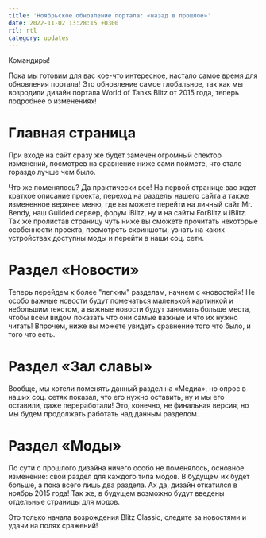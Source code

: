 ```yaml
---
title: 'Ноябрьское обновление портала: «назад в прошлое»'
date: 2022-11-02 13:28:15 +0300
rtl: rtl
category: updates
---
```

<p style="display: none">Моды «WoT это Классика!» теперь распространяются через Google Drive.</p>

Командиры!

Пока мы готовим для вас кое-что интересное, настало самое время для обновления портала! Это обновление самое глобальное, так как мы возродили дизайн портала World of Tanks Blitz от 2015 года, теперь подробнее о изменениях!

# Главная страница  

При входе на сайт сразу же будет замечен огромный спектор изменений, посмотрев на сравнение ниже сами поймете, что стало гораздо лучше чем было.

Что же поменялось? Да практически все! На первой странице вас ждет краткое описание проекта, переход на разделы нашего сайта а также измененное верхнее меню, где вы можете перейти на личный сайт Mr. Bendy, наш Guilded сервер, форум iBlitz, ну и на сайты ForBlitz и iBlitz. Так же пролистав страницу чуть ниже вы сможете прочитать некоторые особенности проекта, посмотреть скриншоты, узнать на каких устройствах доступны моды и перейти в наши соц. сети.

# Раздел «Новости»

Теперь перейдем к более "легким" разделам, начнем с «новостей»! Не особо важные новости будут помечаться маленькой картинкой и небольшим текстом, а важные новости будут занимать больше места, чтобы всем видом показать что они самые важные и что их нужно читать! Впрочем, ниже вы можете увидеть сравнение того что было, и того что есть.

# Раздел «Зал славы»

Вообще, мы хотели поменять данный раздел на «Медиа», но опрос в наших соц. сетях показал, что его нужно оставить, ну и мы его оставили, даже переработали! Это, конечно, не финальная версия, но мы будем продолжать работать над данным разделом.

# Раздел «Моды»

По сути с прошлого дизайна ничего особо не поменялось, основное изменение: свой раздел для каждого типа модов. В будущем их будет больше, а пока всего лишь два раздела. Ах да, дизайн откатился в ноябрь 2015 года! Так же, в будущем возможно будут введены отдельные страницы для модов.


Это только начала возрождения Blitz Classic, следите за новостями и удачи на полях сражений!